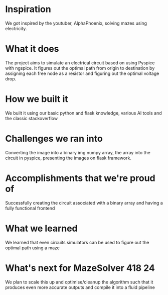 # Inspiration
We got inspired by the youtuber, AlphaPhoenix, solving mazes using electricity.

# What it does
The project aims to simulate an electrical circuit based on using Pyspice with ngspice. It figures out the optimal path from origin to destination by assigning each free node as a resistor and figuring out the optimal voltage drop.

# How we built it
We built it using our basic python and flask knowledge, various AI tools and the classic stackoverflow

# Challenges we ran into
Converting the image into a binary img numpy array, the array into the circuit in pyspice, presenting the images on flask framework.

# Accomplishments that we're proud of
Successfully creating the circuit associated with a binary array and having a fully functional frontend

# What we learned
We learned that even circuits simulators can be used to figure out the optimal path using a maze

# What's next for MazeSolver 418 24
We plan to scale this up and optimise/cleanup the algorithm such that it produces even more accurate outputs and compile it into a fluid pipeline

